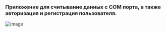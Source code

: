 ### Приложение для считывание данных с COM порта, а также авторизация и регистрация пользователя.

![image](https://github.com/HunterBjj/app_QT_auth_health/assets/64096687/c5236243-9d55-45b2-8d59-d00c3c679bd4)

